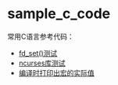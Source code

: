 # sample_c_code

常用C语言参考代码：

- [fd_set()测试](fd_set/main.c) 
- [ncurses库测试](ncurses_test_bar-menu/bar-menu.c)
- [编译时打印出宏的实际值](_print_macro_when_compile_/main.c)